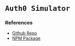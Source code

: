 # `Auth0 Simulator`

### References
- [Github Repo](https://github.com/thefrontside/simulacrum)
- [NPM Package](https://www.npmjs.com/package/@simulacrum/auth0-simulator)

